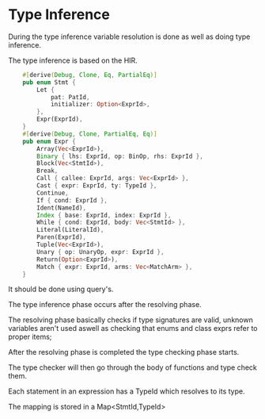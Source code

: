 # Type Inference

During the type inference variable resolution is done as well as doing
type inference.

The type inference is based on the HIR.

```rust
    #[derive(Debug, Clone, Eq, PartialEq)]
    pub enum Stmt {
        Let {
            pat: PatId,
            initializer: Option<ExprId>,
        },
        Expr(ExprId),
    }
    #[derive(Debug, Clone, PartialEq, Eq)]
    pub enum Expr {
        Array(Vec<ExprId>),
        Binary { lhs: ExprId, op: BinOp, rhs: ExprId },
        Block(Vec<StmtId>),
        Break,
        Call { callee: ExprId, args: Vec<ExprId> },
        Cast { expr: ExprId, ty: TypeId },
        Continue,
        If { cond: ExprId },
        Ident(NameId),
        Index { base: ExprId, index: ExprId },
        While { cond: ExprId, body: Vec<StmtId> },
        Literal(LiteralId),
        Paren(ExprId),
        Tuple(Vec<ExprId>),
        Unary { op: UnaryOp, expr: ExprId },
        Return(Option<ExprId>),
        Match { expr: ExprId, arms: Vec<MatchArm> },
    }


```

It should be done using query's.

The type inference phase occurs after the resolving phase.

The resolving phase basically checks if type signatures are valid, unknown variables aren't used aswell as checking that enums and class exprs refer to proper items;

After the resolving phase is completed the type checking phase starts.

The type checker will then go through the body of functions and type check them.

Each statement in an expression has a TypeId which resolves to its type.

The mapping is stored in a Map<StmtId,TypeId>
